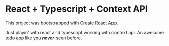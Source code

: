 # React + Typescript + Context API

This project was bootstrapped with [Create React App](https://github.com/facebook/create-react-app).

Just playin' with react and typescript working with context api. An awesome todo app like you ***never*** seen before.
